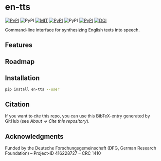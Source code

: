 # en-tts

[![PyPI](https://img.shields.io/pypi/v/en-tts.svg)](https://pypi.python.org/pypi/en-tts)
![PyPI](https://img.shields.io/pypi/pyversions/en-tts.svg)
[![MIT](https://img.shields.io/github/license/stefantaubert/en-tts.svg)](https://github.com/stefantaubert/en-tts/blob/master/LICENSE)
[![PyPI](https://img.shields.io/pypi/wheel/en-tts.svg)](https://pypi.python.org/pypi/en-tts/#files)
![PyPI](https://img.shields.io/pypi/implementation/en-tts.svg)
[![PyPI](https://img.shields.io/github/commits-since/stefantaubert/en-tts/latest/master.svg)](https://github.com/stefantaubert/en-tts/compare/v0.0.1...master)
[![DOI](https://zenodo.org/badge/DOI/10.5281/zenodo.10479347.svg)](https://doi.org/10.5281/zenodo.10479347)

Command-line interface for synthesizing English texts into speech.

## Features

## Roadmap

## Installation

```sh
pip install en-tts --user
```

## Citation

If you want to cite this repo, you can use this BibTeX-entry generated by GitHub (see *About => Cite this repository*).

## Acknowledgments

Funded by the Deutsche Forschungsgemeinschaft (DFG, German Research Foundation) – Project-ID 416228727 – CRC 1410
